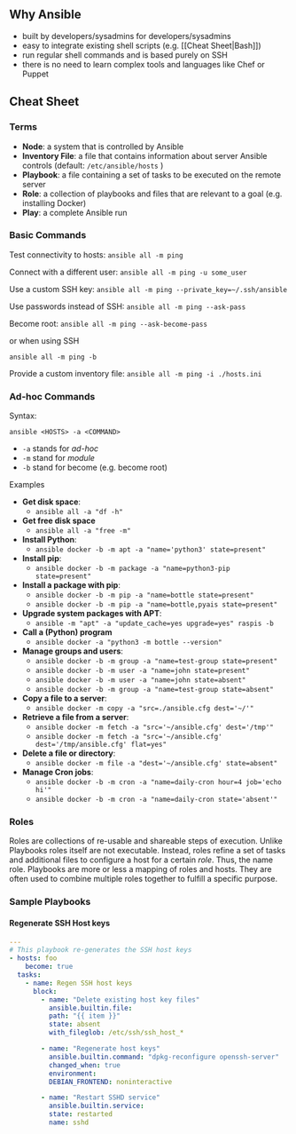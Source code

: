 
## Why Ansible
- built by developers/sysadmins for developers/sysadmins
- easy to integrate existing shell scripts (e.g. [[Cheat Sheet|Bash]])
- run regular shell commands and is based purely on SSH
- there is no need to learn complex tools and languages like Chef or Puppet

## Cheat Sheet

### Terms
- **Node**: a system that is controlled by Ansible
- **Inventory File**: a file that contains information about server Ansible controls (default: `/etc/ansible/hosts` )
- **Playbook**: a file containing a set of tasks to be executed on the remote server
- **Role**: a collection of playbooks and files that are relevant to a goal (e.g. installing Docker)
- **Play**: a complete Ansible run

### Basic Commands
Test connectivity to hosts:
`ansible all -m ping`

Connect with a different user:
`ansible all -m ping -u some_user`

Use a custom SSH key:
`ansible all -m ping --private_key=~/.ssh/ansible`

Use passwords instead of SSH:
`ansible all -m ping --ask-pass`

Become root:
`ansible all -m ping --ask-become-pass`

or when using SSH

`ansible all -m ping -b`

Provide a custom inventory file:
`ansible all -m ping -i ./hosts.ini`

### Ad-hoc Commands
Syntax:

`ansible <HOSTS> -a <COMMAND>`

- `-a` stands for *ad-hoc*
- `-m` stand for *module*
- `-b` stand for become (e.g. become root)

Examples
- **Get disk space**: 
	- `ansible all -a "df -h"`
- **Get free disk space**
	- `ansible all -a "free -m"`
- **Install Python**:
	- `ansible docker -b -m apt -a "name='python3' state=present"`
- **Install pip**:
	-  `ansible docker -b -m package -a "name=python3-pip state=present"`
- **Install a package with pip**:
	- `ansible docker -b -m pip -a "name=bottle state=present"`
	- `ansible docker -b -m pip -a "name=bottle,pyais state=present"`
- **Upgrade system packages with APT**:
	- `ansible -m "apt" -a "update_cache=yes upgrade=yes" raspis -b`
- **Call a (Python) program**
	- `ansible docker -a "python3 -m bottle --version"`
- **Manage groups and users**:
	- `ansible docker -b -m group -a "name=test-group state=present"`
	- `ansible docker -b -m user -a "name=john state=present"`
	- `ansible docker -b -m user -a "name=john state=absent"`
	- `ansible docker -b -m group -a "name=test-group state=absent"`
- **Copy a file to a server**:
	- `ansible docker -m copy -a "src=./ansible.cfg dest='~/'"`
- **Retrieve a file from a server**:
	- `ansible docker -m fetch -a "src='~/ansible.cfg' dest='/tmp'"`
	- `ansible docker -m fetch -a "src='~/ansible.cfg' dest='/tmp/ansible.cfg' flat=yes"`
- **Delete a file or directory**:
	- `ansible docker -m file -a "dest='~/ansible.cfg' state=absent"`
- **Manage Cron jobs**:
	- `ansible docker -b -m cron -a "name=daily-cron hour=4 job='echo hi'"`
	- `ansible docker -b -m cron -a "name=daily-cron state='absent'"`

### Roles

Roles are collections of re-usable and shareable steps of execution. Unlike Playbooks roles itself are not executable. Instead, roles refine a set of tasks and additional files to configure a host for a certain *role*. Thus, the name role. Playbooks are more or less a mapping of roles and hosts. They are often used to combine multiple roles together to fulfill a specific purpose.

### Sample Playbooks

#### Regenerate SSH Host keys

```yml
--- 
# This playbook re-generates the SSH host keys 
- hosts: foo 
	become: true 
  tasks: 
    - name: Regen SSH host keys 
      block: 
        - name: "Delete existing host key files" 
          ansible.builtin.file: 
          path: "{{ item }}" 
          state: absent 
          with_fileglob: /etc/ssh/ssh_host_* 

        - name: "Regenerate host keys" 
          ansible.builtin.command: "dpkg-reconfigure openssh-server" 
          changed_when: true 
          environment: 
          DEBIAN_FRONTEND: noninteractive 

        - name: "Restart SSHD service" 
          ansible.builtin.service: 
          state: restarted 
          name: sshd
```
